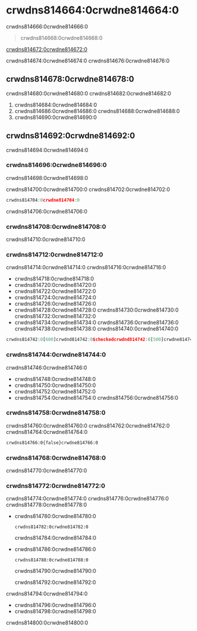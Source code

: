 # crwdns814664:0crwdne814664:0

<p class="description">crwdns814666:0crwdne814666:0</p>

> crwdns814668:0crwdne814668:0

[crwdns814672:0crwdne814672:0](crwdns814670:0crwdne814670:0)

crwdns814674:0crwdne814674:0 crwdns814676:0crwdne814676:0

## crwdns814678:0crwdne814678:0

crwdns814680:0crwdne814680:0 crwdns814682:0crwdne814682:0

1. crwdns814684:0crwdne814684:0
2. crwdns814686:0crwdne814686:0 crwdns814688:0crwdne814688:0
3. crwdns814690:0crwdne814690:0

## crwdns814692:0crwdne814692:0

crwdns814694:0crwdne814694:0

### crwdns814696:0crwdne814696:0

crwdns814698:0crwdne814698:0

crwdns814700:0crwdne814700:0 crwdns814702:0crwdne814702:0

```jsx
crwdns814704:0crwdne814704:0
```

crwdns814706:0crwdne814706:0

### crwdns814708:0crwdne814708:0

crwdns814710:0crwdne814710:0

### crwdns814712:0crwdne814712:0

crwdns814714:0crwdne814714:0 crwdns814716:0crwdne814716:0

- crwdns814718:0crwdne814718:0
- crwdns814720:0crwdne814720:0
- crwdns814722:0crwdne814722:0
- crwdns814724:0crwdne814724:0
- crwdns814726:0crwdne814726:0
- crwdns814728:0crwdne814728:0 crwdns814730:0crwdne814730:0 crwdns814732:0crwdne814732:0
- crwdns814734:0crwdne814734:0 crwdns814736:0crwdne814736:0 crwdns814738:0crwdne814738:0 crwdns814740:0crwdne814740:0

```js
crwdns814742:0[600]crwdnd814742:0$checkedcrwdnd814742:0[500]crwdne814742:0
```

### crwdns814744:0crwdne814744:0

crwdns814746:0crwdne814746:0

- crwdns814748:0crwdne814748:0
- crwdns814750:0crwdne814750:0
- crwdns814752:0crwdne814752:0
- crwdns814754:0crwdne814754:0 crwdns814756:0crwdne814756:0

### crwdns814758:0crwdne814758:0

crwdns814760:0crwdne814760:0 crwdns814762:0crwdne814762:0 crwdns814764:0crwdne814764:0

```diff
crwdns814766:0{false}crwdne814766:0
```

### crwdns814768:0crwdne814768:0

crwdns814770:0crwdne814770:0

### crwdns814772:0crwdne814772:0

crwdns814774:0crwdne814774:0 crwdns814776:0crwdne814776:0 crwdns814778:0crwdne814778:0

- crwdns814780:0crwdne814780:0
    
    ```tsx
    crwdns814782:0crwdne814782:0
    ```
    
    crwdns814784:0crwdne814784:0

- crwdns814786:0crwdne814786:0
    
    ```tsx
    crwdns814788:0crwdne814788:0
    ```
    
    crwdns814790:0crwdne814790:0
    
    crwdns814792:0crwdne814792:0

crwdns814794:0crwdne814794:0

- crwdns814796:0crwdne814796:0
- crwdns814798:0crwdne814798:0

crwdns814800:0crwdne814800:0